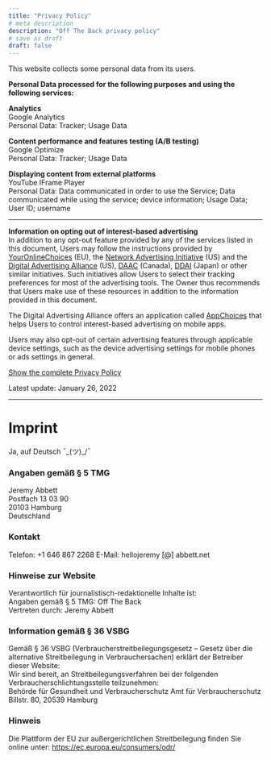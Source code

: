 ```yaml
---
title: "Privacy Policy"
# meta description
description: "Off The Back privacy policy"
# save as draft
draft: false
---
```


This website collects some personal data from its users. 


**Personal Data processed for the following purposes and using the following services:**


**Analytics**  
    Google Analytics  
    Personal Data: Tracker; Usage Data

**Content performance and features testing (A/B testing)**  
    Google Optimize  
    Personal Data: Tracker; Usage Data

**Displaying content from external platforms**  
YouTube IFrame Player  
Personal Data: Data communicated in order to use the Service; Data communicated while using the service; device information; Usage Data; User ID; username

---

**Information on opting out of interest-based advertising**  
In addition to any opt-out feature provided by any of the services listed in this document, Users may follow the instructions provided by [YourOnlineChoices](http://www.youronlinechoices.com/) (EU), the [Network Advertising Initiative](https://thenai.org/about-online-advertising/) (US) and the [Digital Advertising Alliance](https://www.aboutads.info/consumers/) (US), [DAAC](http://youradchoices.ca/understanding-online-advertising) (Canada), [DDAI](http://www.ddai.info/optout) (Japan) or other similar initiatives. Such initiatives allow Users to select their tracking preferences for most of the advertising tools. The Owner thus recommends that Users make use of these resources in addition to the information provided in this document.  

The Digital Advertising Alliance offers an application called [AppChoices](https://youradchoices.com/appchoices) that helps Users to control interest-based advertising on mobile apps.

Users may also opt-out of certain advertising features through applicable device settings, such as the device advertising settings for mobile phones or ads settings in general.


[Show the complete Privacy Policy](https://www.iubenda.com/privacy-policy/80476913/legal)

Latest update: January 26, 2022


---
<a id="Imprint"></a>

# Imprint
Ja, auf Deutsch ¯\_(ツ)_/¯

### Angaben gemäß § 5 TMG
Jeremy Abbett  
Postfach 13 03 90  
20103 Hamburg  
Deutschland

### Kontakt   
Telefon: +1 646  867 2268 
E-Mail: hellojeremy [@] abbett.net

### Hinweise zur Website

Verantwortlich für journalistisch-redaktionelle Inhalte ist:  
Angaben gemäß § 5 TMG: Off The Back  
Vertreten durch: Jeremy Abbett  

### Information gemäß § 36 VSBG
Gemäß § 36 VSBG (Verbraucherstreitbeilegungsgesetz – Gesetz über die alternative Streitbeilegung in Verbrauchersachen) erklärt der Betreiber dieser Website:  
Wir sind bereit, an Streitbeilegungsverfahren bei der folgenden Verbraucherschlichtungsstelle teilzunehmen:  
Behörde für Gesundheit und Verbraucherschutz Amt für Verbraucherschutz Billstr. 80, 20539 Hamburg  

### Hinweis
Die Plattform der EU zur außergerichtlichen Streitbeilegung finden Sie online unter: https://ec.europa.eu/consumers/odr/